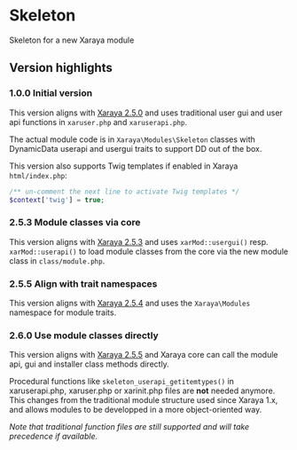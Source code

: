 # Skeleton
Skeleton for a new Xaraya module

## Version highlights

### 1.0.0 Initial version

This version aligns with [Xaraya 2.5.0](https://github.com/mikespub/xaraya-core/releases/tag/v2.5.0) and uses traditional user gui and user api functions in `xaruser.php` and `xaruserapi.php`.

The actual module code is in `Xaraya\Modules\Skeleton` classes with DynamicData userapi and usergui traits to support DD out of the box.

This version also supports Twig templates if enabled in Xaraya `html/index.php`:
```php
/** un-comment the next line to activate Twig templates */
$context['twig'] = true;
```

### 2.5.3 Module classes via core

This version aligns with [Xaraya 2.5.3](https://github.com/mikespub/xaraya-core/releases/tag/v2.5.3) and uses `xarMod::usergui()` resp. `xarMod::userapi()` to load module classes from the core via the new module class in  `class/module.php`.

### 2.5.5 Align with trait namespaces

This version aligns with [Xaraya 2.5.4](https://github.com/mikespub/xaraya-core/releases/tag/v2.5.4) and uses the `Xaraya\Modules` namespace for module traits.

### 2.6.0 Use module classes directly

This version aligns with [Xaraya 2.5.5](https://github.com/mikespub/xaraya-core/releases/tag/v2.5.5) and Xaraya core can call the module api, gui and installer class methods directly.

Procedural functions like `skeleton_userapi_getitemtypes()` in xaruserapi.php, xaruser.php or xarinit.php files are **not** needed anymore. This changes from the traditional module structure used since Xaraya 1.x, and allows modules to be developped in a more object-oriented way.

*Note that traditional function files are still supported and will take precedence if available.*
